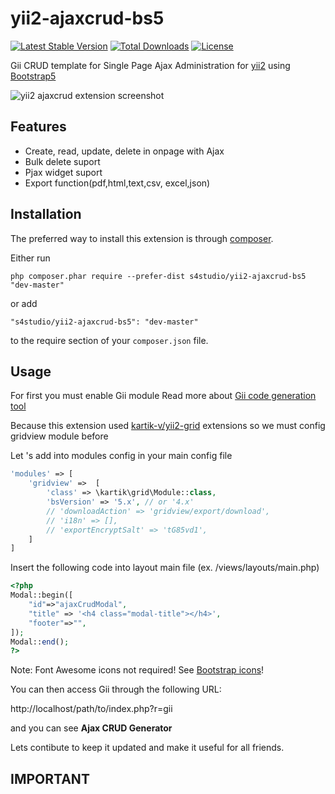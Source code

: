 yii2-ajaxcrud-bs5
=============

[![Latest Stable Version](http://poser.pugx.org/s4studio/yii2-ajaxcrud-bs5/v)](https://packagist.org/packages/s4studio/yii2-ajaxcrud-bs5) 
[![Total Downloads](http://poser.pugx.org/s4studio/yii2-ajaxcrud-bs5/downloads)](https://packagist.org/packages/s4studio/yii2-ajaxcrud-bs5) 
[![License](http://poser.pugx.org/s4studio/yii2-ajaxcrud-bs5/license)](https://packagist.org/packages/s4studio/yii2-ajaxcrud-bs5)

Gii CRUD template for Single Page Ajax Administration for [yii2](https://yiiframework.com) using [Bootstrap5](https://getbootstrap.com)

![yii2 ajaxcrud extension screenshot](https://c1.staticflickr.com/1/330/18659931433_6e3db2461d_o.png "yii2 ajaxcrud extension screenshot")


Features
------------
+ Create, read, update, delete in onpage with Ajax
+ Bulk delete suport
+ Pjax widget suport
+ Export function(pdf,html,text,csv, excel,json)

Installation
------------

The preferred way to install this extension is through [composer](http://getcomposer.org/download/).

Either run

```
php composer.phar require --prefer-dist s4studio/yii2-ajaxcrud-bs5 "dev-master"
```

or add

```
"s4studio/yii2-ajaxcrud-bs5": "dev-master"
```

to the require section of your `composer.json` file.


Usage
-----
For first you must enable Gii module Read more about [Gii code generation tool](http://www.yiiframework.com/doc-2.0/guide-tool-gii.html)

Because this extension used [kartik-v/yii2-grid](https://github.com/kartik-v/yii2-grid) extensions so we must config gridview module before

Let 's add into modules config in your main config file
```php
'modules' => [
    'gridview' =>  [
        'class' => \kartik\grid\Module::class,
        'bsVersion' => '5.x', // or '4.x'
        // 'downloadAction' => 'gridview/export/download',
        // 'i18n' => [],
        // 'exportEncryptSalt' => 'tG85vd1',
    ]       
]
```

Insert the following code into layout main file (ex. /views/layouts/main.php)

```php
<?php 
Modal::begin([
    "id"=>"ajaxCrudModal",
    "title" => '<h4 class="modal-title"></h4>',
    "footer"=>"",
]);
Modal::end(); 
?>
```

Note: Font Awesome icons not required! See [Bootstrap icons](https://demos.krajee.com/grid#bootstrap-icons)!


You can then access Gii through the following URL:

http://localhost/path/to/index.php?r=gii

and you can see <b>Ajax CRUD Generator</b>


Lets contibute to keep it updated and make it useful for all friends.


IMPORTANT
-----
